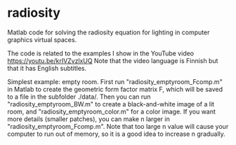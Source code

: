 # radiosity
Matlab code for solving the radiosity equation for lighting in computer graphics virtual spaces. 

The code is related to the examples I show in the YouTube video https://youtu.be/krIVZvzlxUQ Note that the video language is Finnish but that it has English subtitles. 

Simplest example: empty room. First run "radiosity_emptyroom_Fcomp.m" in Matlab to create the geometric form factor matrix F, which will be saved to a file in the subfolder ./data/. Then you can run "radiosity_emptyroom_BW.m" to create a black-and-white image of a lit room, and "radiosity_emptyroom_color.m" for a color image. If you want more details (smaller patches), you can make n larger in "radiosity_emptyroom_Fcomp.m". Note that too large n value will cause your computer to run out of memory, so it is a good idea to increase n gradually. 
